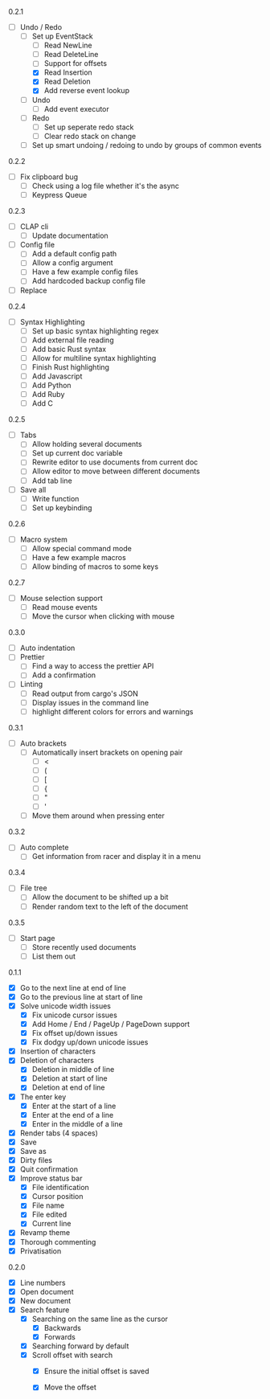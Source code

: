 0.2.1
- [ ] Undo / Redo
  - [ ] Set up EventStack
    - [ ] Read NewLine
    - [ ] Read DeleteLine
    - [ ] Support for offsets
    - [X] Read Insertion
    - [X] Read Deletion
    - [X] Add reverse event lookup
  - [ ] Undo
    - [ ] Add event executor
  - [ ] Redo
    - [ ] Set up seperate redo stack
    - [ ] Clear redo stack on change
  - [ ] Set up smart undoing / redoing to undo by groups of common events

0.2.2
- [ ] Fix clipboard bug
  - [ ] Check using a log file whether it's the async
  - [ ] Keypress Queue

0.2.3
- [ ] CLAP cli
  - [ ] Update documentation
- [ ] Config file
  - [ ] Add a default config path
  - [ ] Allow a config argument
  - [ ] Have a few example config files
  - [ ] Add hardcoded backup config file
- [ ] Replace

0.2.4
- [ ] Syntax Highlighting
  - [ ] Set up basic syntax highlighting regex
  - [ ] Add external file reading
  - [ ] Add basic Rust syntax
  - [ ] Allow for multiline syntax highlighting
  - [ ] Finish Rust highlighting
  - [ ] Add Javascript
  - [ ] Add Python
  - [ ] Add Ruby
  - [ ] Add C

0.2.5
- [ ] Tabs
  - [ ] Allow holding several documents
  - [ ] Set up current doc variable
  - [ ] Rewrite editor to use documents from current doc
  - [ ] Allow editor to move between different documents
  - [ ] Add tab line
- [ ] Save all
  - [ ] Write function
  - [ ] Set up keybinding

0.2.6
- [ ] Macro system
  - [ ] Allow special command mode
  - [ ] Have a few example macros
  - [ ] Allow binding of macros to some keys

0.2.7
  - [ ] Mouse selection support
    - [ ] Read mouse events
    - [ ] Move the cursor when clicking with mouse

0.3.0
- [ ] Auto indentation 
- [ ] Prettier
  - [ ] Find a way to access the prettier API
  - [ ] Add a confirmation
- [ ] Linting
  - [ ] Read output from cargo's JSON
  - [ ] Display issues in the command line
  - [ ] highlight different colors for errors and warnings

0.3.1
- [ ] Auto brackets
  - [ ] Automatically insert brackets on opening pair
    - [ ] <
    - [ ] (
    - [ ] [
    - [ ] {
    - [ ] "
    - [ ] '
  - [ ] Move them around when pressing enter

0.3.2
- [ ] Auto complete
  - [ ] Get information from racer and display it in a menu

0.3.4
- [ ] File tree
  - [ ] Allow the document to be shifted up a bit
  - [ ] Render random text to the left of the document

0.3.5
- [ ] Start page
  - [ ] Store recently used documents
  - [ ] List them out

0.1.1
- [X] Go to the next line at end of line
- [X] Go to the previous line at start of line
- [X] Solve unicode width issues
  - [X] Fix unicode cursor issues
  - [X] Add Home / End / PageUp / PageDown support
  - [X] Fix offset up/down issues
  - [X] Fix dodgy up/down unicode issues
- [X] Insertion of characters
- [X] Deletion of characters
  - [X] Deletion in middle of line
  - [X] Deletion at start of line
  - [X] Deletion at end of line
- [X] The enter key
  - [X] Enter at the start of a line
  - [X] Enter at the end of a line
  - [X] Enter in the middle of a line
- [X] Render tabs (4 spaces)
- [X] Save
- [X] Save as
- [X] Dirty files
- [X] Quit confirmation
- [X] Improve status bar
  - [X] File identification
  - [X] Cursor position
  - [X] File name
  - [X] File edited
  - [X] Current line
- [X] Revamp theme
- [X] Thorough commenting
- [X] Privatisation

0.2.0
- [X] Line numbers
- [X] Open document
- [X] New document
- [X] Search feature
  - [X] Searching on the same line as the cursor
    - [X] Backwards
    - [X] Forwards
  - [X] Searching forward by default
  - [X] Scroll offset with search
    - [X] Ensure the initial offset is saved
    - [X] Move the offset

